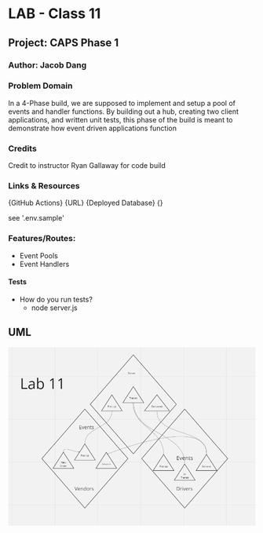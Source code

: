 # LAB - Class 11

## Project: CAPS Phase 1

### Author: Jacob Dang

### Problem Domain
In a 4-Phase build, we are supposed to implement and setup a pool of events and handler functions. By building out a hub, creating two client applications, and written unit tests, this phase of the build is meant to demonstrate how event driven applications function

### Credits
Credit to instructor Ryan Gallaway for code build

### Links & Resources
{GitHub Actions} {URL}
{Deployed Database} {}

see '.env.sample'

### Features/Routes:
- Event Pools
- Event Handlers

#### Tests
- How do you run tests?
    - node server.js

## UML
![UML](./assets/lab11-image.png)